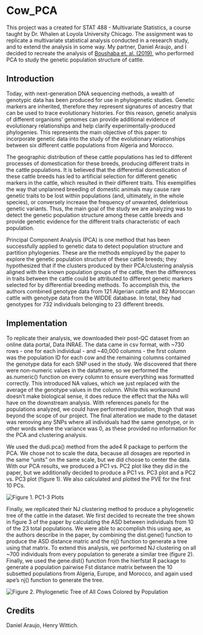 # Cow_PCA
This project was a created for STAT 488 - Multivariate Statistics, a course taught by Dr. Whalen at Loyola University Chicago. The assignment was to replicate a multivariate statistical analysis conducted in a research study, and to extend the analysis in some way. My partner, Daniel Araujo, and I decided to recreate the analysis of [Boushaba et. al. (2019)](https://www.sciencedirect.com/science/article/pii/S1751731118001179?via%3Dihub), who performed PCA to study the genetic population structure of cattle.

## Introduction

Today, with next-generation DNA sequencing methods, a wealth of genotypic data has been produced for use in phylogenetic studies. Genetic markers are inherited, therefore they represent signatures of ancestry that can be used to trace evolutionary histories. For this reason, genetic analysis of different organisms’ genomes can provide additional evidence of evolutionary relationships and help clarify experimentally-produced phylogenies. This represents the main objective of this paper: to incorporate genetic data into the study of the evolutionary relationships between six different cattle populations from Algeria and Morocco.

The geographic distribution of these cattle populations has led to different processes of domestication for these breeds, producing different traits in the cattle populations. It is believed that the differential domestication of these cattle breeds has led to artificial selection for different genetic markers in the cattle, which resulted in their different traits. This exemplifies the way that unplanned breeding of domestic animals may cause rare genetic traits to be lost within populations (and, ultimately, in the whole species), or conversely increase the frequency of unwanted, deleterious genetic variants. Thus, the main goal of the study we are analyzing was to detect the genetic population structure among these cattle breeds and provide genetic evidence for the different traits characteristic of each population.

Principal Component Analysis (PCA) is one method that has been successfully applied to genetic data to detect population structure and partition phylogenies. These are the methods employed by the paper to explore the genetic population structure of these cattle breeds; they hypothesized that if the clusters produced by their PCA/clustering analysis aligned with the known population groups of the cattle, then the differences in traits between the cattle could be attributed to different genetic markers selected for by differential breeding methods. To accomplish this, the authors combined genotype data from 121 Algerian cattle and 82 Moroccan cattle with genotype data from the WIDDE database. In total, they had genotypes for 732 individuals belonging to 23 different breeds.

## Implementation

To replicate their analysis, we downloaded their post-QC dataset from an online data portal, Data INRAE. The data came in csv format, with ~730 rows - one for each individual - and ~40,000 columns - the first column was the population ID for each cow and the remaining columns contained the genotype data for each SNP used in the study. We discovered that there were non-numeric values in the dataframe, so we performed the as.numeric() function on every column to ensure everything was formatted correctly. This introduced NA values, which we just replaced with the average of the genotype values in the column. While this workaround doesn’t make biological sense, it does reduce the effect that the NAs will have on the downstream analysis. With references panels for the populations analyzed, we could have performed imputation, thogh that was beyond the scope of our project. The final alteration we made to the dataset was removing any SNPs where all individuals had the same genotype, or in other words where the variance was 0, as these provided no information for the PCA and clustering analysis.

We used the dudi.pca() method from the ade4 R package to perform the PCA. We chose not to scale the data, because all dosages are reported in the same “units” on the same scale, but we did choose to center the data. With our PCA results, we produced a PC1 vs. PC2 plot like they did in the paper, but we additionally decided to produce a PC1 vs. PC3 plot and a PC2 vs. PC3 plot (figure 1). We also calculated and plotted the PVE for the first 10 PCs.

![Figure 1. PC1-3 Plots]()

Finally, we replicated their NJ clustering method to produce a phylogenetic tree of the cattle in the dataset. We first decided to recreate the tree shown in figure 3 of the paper by calculating the ASD between individuals from 10 of the 23 total populations. We were able to accomplish this using ape, as the authors describe in the paper, by combining the dist.gene() function to produce the ASD distance matric and the nj() function to generate a tree using that matrix. To extend this analysis, we performed NJ clustering on all ~700 individuals from every population to generate a similar tree (figure 2). Finally, we used the gene.dist() function from the hierfstat R package to generate a population pairwise Fst distance matrix between the 10 subsetted populations from Algeria, Europe, and Morocco, and again used ape’s nj() function to generate the tree. 

![Figure 2. Phylogenetic Tree of All Cows Colored by Population]()

## Credits

Daniel Araujo, Henry Wittich.
